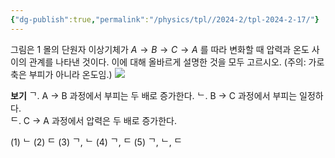 ```yaml
---
{"dg-publish":true,"permalink":"/physics/tpl//2024-2/tpl-2024-2-17/"}
---
```


그림은 1 몰의 단원자 이상기체가 $A \rightarrow B \rightarrow C \rightarrow A$ 를 따라 변화할 때 압력과 온도 사이의 관계를 나타낸 것이다. 이에 대해 올바르게 설명한 것을 모두 고르시오. (주의: 가로축은 부피가 아니라 온도임.)
![](https://cdn.mathpix.com/cropped/2025_05_26_b6c88c9db9e5797c4395g-9.jpg?height=413&width=697&top_left_y=615&top_left_x=365)

**보기**
ᄀ. A → B 과정에서 부피는 두 배로 증가한다. 
ᄂ. B → C 과정에서 부피는 일정하다.  
ᄃ. C → A 과정에서 압력은 두 배로 증가한다.

(1) ᄂ
(2) ᄃ
(3) ᄀ, ᄂ
(4) ᄀ, ᄃ
(5) ᄀ, ᄂ, ᄃ